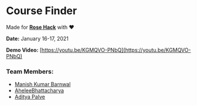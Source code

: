# Course Finder

Made for **[Rose Hack](https://rosehack.com/)** with ❤️

**Date:** January 16-17, 2021

**Demo Video:** [https://youtu.be/KGMQVO-PNbQ](https://youtu.be/KGMQVO-PNbQ)

### Team Members:
- [Manish Kumar Barnwal](https://github.com/imanishbarnwal)
- [AheleeBhattacharya](https://github.com/AheleeBhattacharya)
- [Aditya Palve](https://github.com/ThanoS-max)
